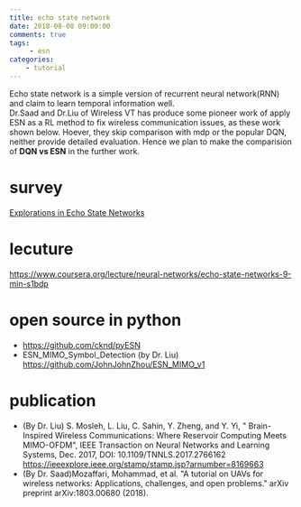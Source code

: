 ```yaml
---
title: echo state network
date: 2018-08-08 09:00:00
comments: true
tags:
     - esn
categories: 
    - tutorial
---
```

Echo state network is a simple version of recurrent neural network(RNN) and claim to learn temporal information well.  
Dr.Saad and Dr.Liu of Wireless VT has produce some pioneer work of apply ESN as a RL method to fix wireless communication issues, as these work shown below.
Hoever, they skip comparison with mdp or the popular DQN, neither provide detailed evaluation. Hence we plan to make the comparision of **DQN vs ESN** in the further work.


# survey
[Explorations in Echo State Networks](http://www.ai.rug.nl/~mwiering/Thesis_Adrian_Millea.pdf)


# lecuture
https://www.coursera.org/lecture/neural-networks/echo-state-networks-9-min-s1bdp

# open source in python
* https://github.com/cknd/pyESN
* ESN_MIMO_Symbol_Detection (by Dr. Liu) https://github.com/JohnJohnZhou/ESN_MIMO_v1


# publication
* (By Dr. Liu) S. Mosleh, L. Liu, C. Sahin, Y. Zheng, and Y. Yi, " Brain-Inspired Wireless Communications: Where Reservoir Computing Meets MIMO-OFDM", IEEE Transaction on Neural Networks and Learning Systems, Dec. 2017, DOI: 10.1109/TNNLS.2017.2766162 https://ieeexplore.ieee.org/stamp/stamp.jsp?arnumber=8169663
* (By Dr. Saad)Mozaffari, Mohammad, et al. "A tutorial on UAVs for wireless networks: Applications, challenges, and open problems." arXiv preprint arXiv:1803.00680 (2018).
